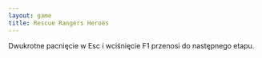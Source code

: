 ```yaml
---
layout: game
title: Rescue Rangers Heroes
---
```


Dwukrotne pacnięcie w Esc i wciśnięcie F1 przenosi do następnego 
etapu.
